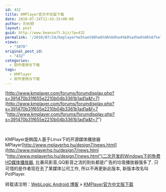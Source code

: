 ```yaml
---
id: 432
title: KMPlayer官方中文版下载
date: 2010-07-24T11:43:31+00:00
author: 刘长炯
layout: post
guid: http://www.beansoft.biz/?p=432
permalink: '/2010/07/24/kmplayer%e5%ae%98%e6%96%b9%e4%b8%ad%e6%96%87%e7%89%88%e4%b8%8b%e8%bd%bd/'
views:
  - "3070"
original_post_id:
  - "432"
categories:
  - 软件使用与下载
tags:
  - KMPlayer
  - 软件使用与下载
---
```

[http://www.kmplayer.com/forums/forumdisplay.php?s=391470b31f655e2210b04b3361b1ad1a&f=7](http://www.kmplayer.com/forums/forumdisplay.php?s=391470b31f655e2210b04b3361b1ad1a&f=7 "http://www.kmplayer.com/forums/forumdisplay.php?s=391470b31f655e2210b04b3361b1ad1a&f=7")

&#160;

KMPlayer是韩国人基于Linux下的开源媒体播放器MPlayer[http://www.mplayerhq.hu/design7/news.html](http://www.mplayerhq.hu/design7/news.html "http://www.mplayerhq.hu/design7/news.html")二次开发的Windows下的免费HD媒体播放器, 比暴风影音,QQ影音之流的到处都是广告的垃圾播放器强多了. 只可惜的是作者现在去了某媒体公司工作, 所以不再更新此版本, 新版本改名叫 PotPlayer.

转载请注明：[WebLogic Android 博客](http://www.beansoft.biz) &raquo; [KMPlayer官方中文版下载](http://www.beansoft.biz/2010/07/24/kmplayer%e5%ae%98%e6%96%b9%e4%b8%ad%e6%96%87%e7%89%88%e4%b8%8b%e8%bd%bd/)